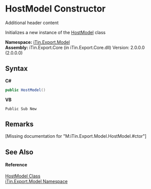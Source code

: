 # HostModel Constructor 
Additional header content 

Initializes a new instance of the <a href="T_iTin_Export_Model_HostModel">HostModel</a> class

**Namespace:**&nbsp;<a href="N_iTin_Export_Model">iTin.Export.Model</a><br />**Assembly:**&nbsp;iTin.Export.Core (in iTin.Export.Core.dll) Version: 2.0.0.0 (2.0.0.0)

## Syntax

**C#**<br />
``` C#
public HostModel()
```

**VB**<br />
``` VB
Public Sub New
```


## Remarks
\[Missing <remarks> documentation for "M:iTin.Export.Model.HostModel.#ctor"\]

## See Also


#### Reference
<a href="T_iTin_Export_Model_HostModel">HostModel Class</a><br /><a href="N_iTin_Export_Model">iTin.Export.Model Namespace</a><br />